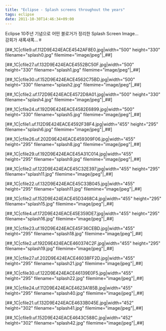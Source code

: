 ```yaml
---
title: "Eclipse - Splash screens throughout the years"
tags: eclipse
date: 2011-10-30T14:46:34+09:00
---
```


Eclipse 10주년 기념으로 어떤 블로거가 정리한 Splash Screen Image...  
감회가 새록새록...ㅎ

[##\_1C|cfile9.uf.112D9E424EACE4542AF8E0.jpg|width="500" height="330" filename="splash0.jpg" filemime="image/jpeg"|\_##]

[##\_1C|cfile27.uf.132D9E424EACE4552BC50F.jpg|width="500" height="330" filename="splash1.jpg" filemime="image/jpeg"|\_##]

[##\_1C|cfile30.uf.152D9E424EACE4562C75BD.jpg|width="500" height="330" filename="splash2.jpg" filemime="image/jpeg"|\_##]

[##\_1C|cfile2.uf.172D9E424EACE4572D8A01.jpg|width="500" height="330" filename="splash4.jpg" filemime="image/jpeg"|\_##]

[##\_1C|cfile24.uf.192D9E424EACE4582E6899.jpg|width="500" height="330" filename="splash5.jpg" filemime="image/jpeg"|\_##]

[##\_1C|cfile1.uf.112D9E424EACE4592F38F4.jpg|width="455" height="295" filename="splash6.jpg" filemime="image/jpeg"|\_##]

[##\_1C|cfile26.uf.202D9E424EACE459309F06.jpg|width="455" height="295" filename="splash8.jpg" filemime="image/jpeg"|\_##]

[##\_1C|cfile29.uf.192D9E424EACE45A31C014.jpg|width="455" height="295" filename="splash9.jpg" filemime="image/jpeg"|\_##]

[##\_1C|cfile2.uf.122D9E424EACE45C32E397.jpg|width="455" height="295" filename="splash11.jpg" filemime="image/jpeg"|\_##]

[##\_1C|cfile22.uf.132D9E424EACE45C33B045.jpg|width="455" height="295" filename="splash11.jpg" filemime="image/jpeg"|\_##]

[##\_1C|cfile2.uf.152D9E424EACE45D3468C4.jpg|width="455" height="295" filename="splash15.jpg" filemime="image/jpeg"|\_##]

[##\_1C|cfile4.uf.172D9E424EACE45E359DE7.jpg|width="455" height="295" filename="splash16.jpg" filemime="image/jpeg"|\_##]

[##\_1C|cfile23.uf.192D9E424EACE45F36CEBD.jpg|width="455" height="295" filename="splash18.jpg" filemime="image/jpeg"|\_##]

[##\_1C|cfile2.uf.192D9E424EACE460374C2F.jpg|width="455" height="295" filename="splash19.jpg" filemime="image/jpeg"|\_##]

[##\_1C|cfile27.uf.202D9E424EACE46038FF2D.jpg|width="455" height="295" filename="splash21.jpg" filemime="image/jpeg"|\_##]

[##\_1C|cfile30.uf.122D9E424EACE46139E0F5.jpg|width="455" height="295" filename="splash22.jpg" filemime="image/jpeg"|\_##]

[##\_1C|cfile24.uf.112D9E424EACE4623A185B.jpg|width="455" height="295" filename="splash40.jpg" filemime="image/jpeg"|\_##]

[##\_1C|cfile21.uf.132D9E424EACE4633B045E.jpg|width="452" height="302" filename="splash41.jpg" filemime="image/jpeg"|\_##]

[##\_1C|cfile9.uf.152D9E424EACE4643C588C.jpg|width="452" height="302" filename="splash42.jpg" filemime="image/jpeg"|\_##]

  
